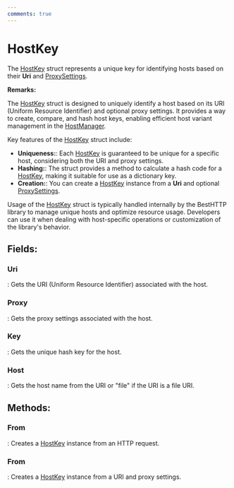 ```yaml
---
comments: true
---
```

# HostKey

The [HostKey](HostKey.md) struct represents a unique key for identifying hosts based on their **Uri** and [ProxySettings](../Settings/ProxySettings.md). 

**Remarks:**

The [HostKey](HostKey.md) struct is designed to uniquely identify a host based on its URI (Uniform Resource Identifier) and optional proxy settings. It provides a way to create, compare, and hash host keys, enabling efficient host variant management in the [HostManager](HostManager.md). 

 Key features of the [HostKey](HostKey.md) struct include: 

- **Uniqueness:**:  Each [HostKey](HostKey.md) is guaranteed to be unique for a specific host, considering both the URI and proxy settings. 
- **Hashing:**:  The struct provides a method to calculate a hash code for a [HostKey](HostKey.md), making it suitable for use as a dictionary key. 
- **Creation:**:  You can create a [HostKey](HostKey.md) instance from a **Uri** and optional [ProxySettings](../Settings/ProxySettings.md). 



 Usage of the [HostKey](HostKey.md) struct is typically handled internally by the BestHTTP library to manage unique hosts and optimize resource usage. Developers can use it when dealing with host-specific operations or customization of the library's behavior. 

## **Fields**:
### **Uri**
: Gets the URI (Uniform Resource Identifier) associated with the host. 
### **Proxy**
: Gets the proxy settings associated with the host. 
### **Key**
: Gets the unique hash key for the host. 
### **Host**
: Gets the host name from the URI or "file" if the URI is a file URI. 
## **Methods**:

### **From**
: Creates a [HostKey](HostKey.md) instance from an HTTP request. 

### **From**
: Creates a [HostKey](HostKey.md) instance from a URI and proxy settings. 